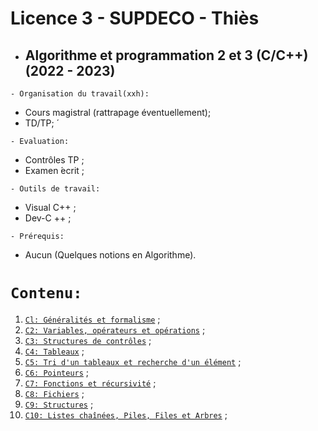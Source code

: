 # Licence 3 - SUPDECO - Thiès
 * ##  Algorithme et programmation 2 et 3 (C/C++) (2022 - 2023) 

``` - Organisation du travail(xxh): ```
 * Cours magistral (rattrapage éventuellement);
 * TD/TP; ́
 
``` - Evaluation: ```
 * Contrôles TP ;
 * Examen  ́ecrit ;
 
``` - Outils de travail: ```
 * Visual C++ ;
 * Dev-C ++ ;
 
``` - Prérequis: ```
 * Aucun (Quelques notions en Algorithme).
 
 # ``` Contenu: ```
 1. [`Cl: Généralités et formalisme`](https://github.com/pape-barro/l2_supdeco/blob/main/Chap1.pdf) ;
 2. [`C2: Variables, opérateurs et opérations`](https://github.com/pape-barro/l2_supdeco/blob/main/Chap2.pdf) ;
 3. [`C3: Structures de contrôles`](https://github.com/pape-barro/l2_supdeco/blob/main/Chap3.pdf) ;
 4. [`C4: Tableaux`](https://github.com/pape-barro/l2_supdeco/blob/main/Chap4.pdf) ;
 5. [`C5: Tri d'un tableaux et recherche d'un élément`](https://github.com/pape-barro/l2_supdeco/blob/main/Chap5.pdf) ;
 6. [`C6: Pointeurs`](https://github.com/pape-barro/l2_supdeco/blob/main/Chap6.pdf) ;
 7. [`C7: Fonctions et récursivité`](https://github.com/pape-barro/l3_supdeco_thies/blob/main/fonction.pdf) ;
 8. [`C8: Fichiers`](https://github.com/pape-barro/l3_supdeco_thies/blob/main/fichiers.pdf) ;
 9. [`C9: Structures`](https://github.com/pape-barro/l3_supdeco_thies/blob/main/structures.pdf) ;
 10. [`C10: Listes chaînées, Piles, Files et Arbres`](https://github.com/pape-barro/l3_supdeco_thies/blob/main/list_pile_file.pdf) ;
